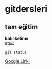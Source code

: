 # gitdersleri
## tam eğitim
**kalınkelime**<br />
*italik*<br />

`git status`

[Google Linki](http://google.com.tr)
